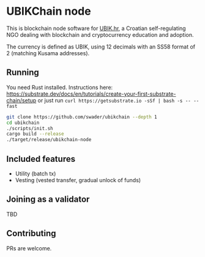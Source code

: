 # UBIKChain node

This is blockchain node software for [UBIK.hr](https://ubik.hr), a Croatian self-regulating NGO dealing with blockchain and cryptocurrency education and adoption.

The currency is defined as UBIK, using 12 decimals with an SS58 format of 2 (matching Kusama addresses).

## Running

You need Rust installed. Instructions here: https://substrate.dev/docs/en/tutorials/create-your-first-substrate-chain/setup or just run `curl https://getsubstrate.io -sSf | bash -s -- --fast`

```bash
git clone https://github.com/swader/ubikchain --depth 1
cd ubikchain
./scripts/init.sh
cargo build --release
./target/release/ubikchain-node
```

## Included features

- Utility (batch tx)
- Vesting (vested transfer, gradual unlock of funds)

## Joining as a validator

TBD

## Contributing

PRs are welcome.
